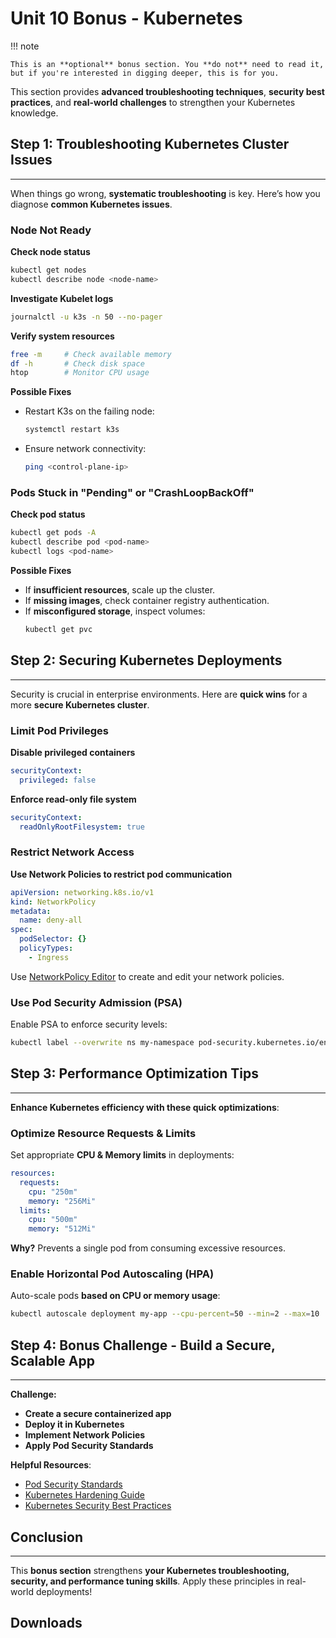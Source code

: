 # Unit 10 Bonus - Kubernetes

!!! note

    This is an **optional** bonus section. You **do not** need to read it, but if you're interested in digging deeper, this is for you.

This section provides **advanced troubleshooting techniques**, **security best practices**, and **real-world challenges** to strengthen your Kubernetes knowledge.

## Step 1: Troubleshooting Kubernetes Cluster Issues

---

When things go wrong, **systematic troubleshooting** is key. Here’s how you diagnose **common Kubernetes issues**.

### Node Not Ready

**Check node status**

```sh
kubectl get nodes
kubectl describe node <node-name>
```

**Investigate Kubelet logs**

```sh
journalctl -u k3s -n 50 --no-pager
```

**Verify system resources**

```sh
free -m     # Check available memory
df -h       # Check disk space
htop        # Monitor CPU usage
```

**Possible Fixes**

- Restart K3s on the failing node:
  ```sh
  systemctl restart k3s
  ```
- Ensure network connectivity:
  ```sh
  ping <control-plane-ip>
  ```

### Pods Stuck in "Pending" or "CrashLoopBackOff"

**Check pod status**

```sh
kubectl get pods -A
kubectl describe pod <pod-name>
kubectl logs <pod-name>
```

**Possible Fixes**

- If **insufficient resources**, scale up the cluster.
- If **missing images**, check container registry authentication.
- If **misconfigured storage**, inspect volumes:
  ```sh
  kubectl get pvc
  ```

## Step 2: Securing Kubernetes Deployments

---

Security is crucial in enterprise environments. Here are **quick wins** for a more **secure Kubernetes cluster**.

### Limit Pod Privileges

**Disable privileged containers**

```yaml
securityContext:
  privileged: false
```

**Enforce read-only file system**

```yaml
securityContext:
  readOnlyRootFilesystem: true
```

### Restrict Network Access

**Use Network Policies to restrict pod communication**

```yaml
apiVersion: networking.k8s.io/v1
kind: NetworkPolicy
metadata:
  name: deny-all
spec:
  podSelector: {}
  policyTypes:
    - Ingress
```
Use [NetworkPolicy Editor](https://editor.networkpolicy.io/) to create and edit your network policies.

### Use Pod Security Admission (PSA)

Enable PSA to enforce security levels:

```sh
kubectl label --overwrite ns my-namespace pod-security.kubernetes.io/enforce=restricted
```

## Step 3: Performance Optimization Tips

---

**Enhance Kubernetes efficiency with these quick optimizations**:

### Optimize Resource Requests & Limits

Set appropriate **CPU & Memory limits** in deployments:

```yaml
resources:
  requests:
    cpu: "250m"
    memory: "256Mi"
  limits:
    cpu: "500m"
    memory: "512Mi"
```

**Why?** Prevents a single pod from consuming excessive resources.

### Enable Horizontal Pod Autoscaling (HPA)

Auto-scale pods **based on CPU or memory usage**:

```sh
kubectl autoscale deployment my-app --cpu-percent=50 --min=2 --max=10
```

## Step 4: Bonus Challenge - Build a Secure, Scalable App

---

**Challenge:**

- **Create a secure containerized app**
- **Deploy it in Kubernetes**
- **Implement Network Policies**
- **Apply Pod Security Standards**

**Helpful Resources**:

- [Pod Security Standards](https://kubernetes.io/docs/concepts/security/pod-security-standards/)
- [Kubernetes Hardening Guide](https://www.cisa.gov/kubernetes-hardening-guide)
- [Kubernetes Security Best Practices](https://kubernetes.io/docs/concepts/security/)

## Conclusion

---

This **bonus section** strengthens **your Kubernetes troubleshooting, security, and performance tuning skills**. Apply these principles in real-world deployments!
 
## Downloads
